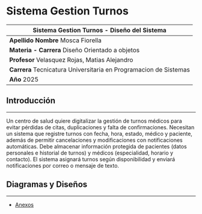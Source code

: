 # Sistema Gestion Turnos

| **Sistema Gestion Turnos - Diseño del Sistema** |
|-----------------------------------------------|
| **Apellido Nombre** Mosca Fiorella |
| **Materia - Carrera** Diseño Orientado a objetos                        |
| **Profesor** Velasquez Rojas, Matias Alejandro                                  |
| **Carrera** Tecnicatura Universitaria en Programacion de Sistemas
| **Año** 2025                                  |

## Introducción
---
Un centro de salud quiere digitalizar la gestión de turnos médicos para evitar pérdidas de citas, duplicaciones y falta de confirmaciones. Necesitan un sistema que registre turnos con fecha, hora, estado, médico y paciente, además de permitir cancelaciones y modificaciones con notificaciones automáticas. Debe almacenar información protegida de pacientes (datos personales e historial de turnos) y médicos (especialidad, horario y contacto). El sistema asignará turnos según disponibilidad y enviará notificaciones por correo o mensaje de texto.  

## Diagramas y Diseños
---
* [Anexos](anexos.md)
